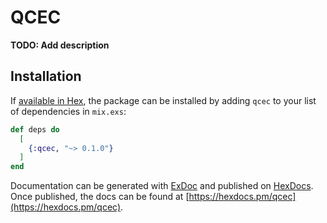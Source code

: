 # QCEC

**TODO: Add description**

## Installation

If [available in Hex](https://hex.pm/docs/publish), the package can be installed
by adding `qcec` to your list of dependencies in `mix.exs`:

```elixir
def deps do
  [
    {:qcec, "~> 0.1.0"}
  ]
end
```

Documentation can be generated with [ExDoc](https://github.com/elixir-lang/ex_doc)
and published on [HexDocs](https://hexdocs.pm). Once published, the docs can
be found at [https://hexdocs.pm/qcec](https://hexdocs.pm/qcec).

